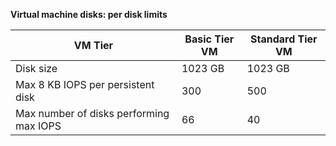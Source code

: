 **Virtual machine disks: per disk limits**

 VM Tier | Basic Tier VM | Standard Tier VM
---|---|---
Disk size | 1023 GB | 1023 GB
Max 8 KB IOPS per persistent disk | 300 | 500
Max number of disks performing max IOPS | 66 | 40